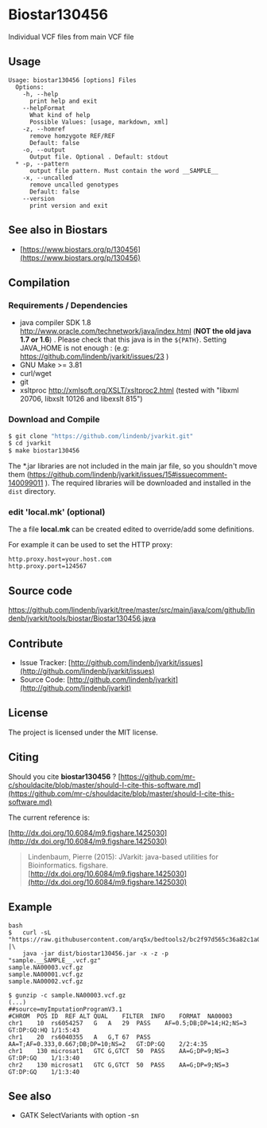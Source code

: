 # Biostar130456

Individual VCF files from main VCF file


## Usage

```
Usage: biostar130456 [options] Files
  Options:
    -h, --help
      print help and exit
    --helpFormat
      What kind of help
      Possible Values: [usage, markdown, xml]
    -z, --homref
      remove homzygote REF/REF
      Default: false
    -o, --output
      Output file. Optional . Default: stdout
  * -p, --pattern
      output file pattern. Must contain the word __SAMPLE__
    -x, --uncalled
      remove uncalled genotypes
      Default: false
    --version
      print version and exit

```


## See also in Biostars

 * [https://www.biostars.org/p/130456](https://www.biostars.org/p/130456)


## Compilation

### Requirements / Dependencies

* java compiler SDK 1.8 http://www.oracle.com/technetwork/java/index.html (**NOT the old java 1.7 or 1.6**) . Please check that this java is in the `${PATH}`. Setting JAVA_HOME is not enough : (e.g: https://github.com/lindenb/jvarkit/issues/23 )
* GNU Make >= 3.81
* curl/wget
* git
* xsltproc http://xmlsoft.org/XSLT/xsltproc2.html (tested with "libxml 20706, libxslt 10126 and libexslt 815")


### Download and Compile

```bash
$ git clone "https://github.com/lindenb/jvarkit.git"
$ cd jvarkit
$ make biostar130456
```

The *.jar libraries are not included in the main jar file, so you shouldn't move them (https://github.com/lindenb/jvarkit/issues/15#issuecomment-140099011 ).
The required libraries will be downloaded and installed in the `dist` directory.

### edit 'local.mk' (optional)

The a file **local.mk** can be created edited to override/add some definitions.

For example it can be used to set the HTTP proxy:

```
http.proxy.host=your.host.com
http.proxy.port=124567
```
## Source code 

[https://github.com/lindenb/jvarkit/tree/master/src/main/java/com/github/lindenb/jvarkit/tools/biostar/Biostar130456.java
](https://github.com/lindenb/jvarkit/tree/master/src/main/java/com/github/lindenb/jvarkit/tools/biostar/Biostar130456.java
)
## Contribute

- Issue Tracker: [http://github.com/lindenb/jvarkit/issues](http://github.com/lindenb/jvarkit/issues)
- Source Code: [http://github.com/lindenb/jvarkit](http://github.com/lindenb/jvarkit)

## License

The project is licensed under the MIT license.

## Citing

Should you cite **biostar130456** ? [https://github.com/mr-c/shouldacite/blob/master/should-I-cite-this-software.md](https://github.com/mr-c/shouldacite/blob/master/should-I-cite-this-software.md)

The current reference is:

[http://dx.doi.org/10.6084/m9.figshare.1425030](http://dx.doi.org/10.6084/m9.figshare.1425030)

> Lindenbaum, Pierre (2015): JVarkit: java-based utilities for Bioinformatics. figshare.
> [http://dx.doi.org/10.6084/m9.figshare.1425030](http://dx.doi.org/10.6084/m9.figshare.1425030)


## Example

```
bash
$   curl -sL "https://raw.githubusercontent.com/arq5x/bedtools2/bc2f97d565c36a82c1a0b12f570fed4398001e5f/test/map/test.vcf" |\
    java -jar dist/biostar130456.jar -x -z -p "sample.__SAMPLE__.vcf.gz" 
sample.NA00003.vcf.gz
sample.NA00001.vcf.gz
sample.NA00002.vcf.gz

$ gunzip -c sample.NA00003.vcf.gz
(...)
##source=myImputationProgramV3.1
#CHROM	POS	ID	REF	ALT	QUAL	FILTER	INFO	FORMAT	NA00003
chr1	10	rs6054257	G	A	29	PASS	AF=0.5;DB;DP=14;H2;NS=3	GT:DP:GQ:HQ	1/1:5:43
chr1	20	rs6040355	A	G,T	67	PASS	AA=T;AF=0.333,0.667;DB;DP=10;NS=2	GT:DP:GQ	2/2:4:35
chr1	130	microsat1	GTC	G,GTCT	50	PASS	AA=G;DP=9;NS=3	GT:DP:GQ	1/1:3:40
chr2	130	microsat1	GTC	G,GTCT	50	PASS	AA=G;DP=9;NS=3	GT:DP:GQ	1/1:3:40
```

## See also

 * GATK SelectVariants with option -sn 


